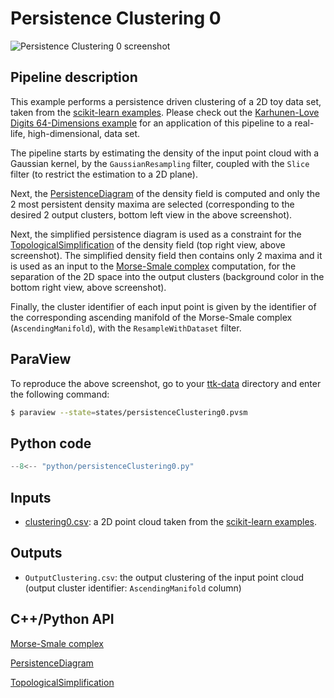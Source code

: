 # Persistence Clustering 0

![Persistence Clustering 0 screenshot](https://topology-tool-kit.github.io/img/gallery/persistenceClustering0.jpeg)

## Pipeline description
This example performs a persistence driven clustering of a 2D toy data set, taken from the [scikit-learn examples](https://scikit-learn.org/stable/modules/clustering.html).
Please check out the [Karhunen-Love Digits 64-Dimensions example](../karhunenLoveDigits64Dimensions/) for an application of this pipeline to a real-life, high-dimensional, data set.

The pipeline starts by estimating the density of the input point cloud with a Gaussian kernel, by the `GaussianResampling`  filter, coupled with the `Slice` filter (to restrict the estimation to a 2D plane).

Next, the [PersistenceDiagram](https://topology-tool-kit.github.io/doc/html/classttkPersistenceDiagram.html) of the density field is computed and only the 2 most persistent density maxima are selected (corresponding to the desired 2 output clusters, bottom left view in the above screenshot).

Next, the simplified persistence diagram is used as a constraint for the [TopologicalSimplification](https://topology-tool-kit.github.io/doc/html/classttkTopologicalSimplification.html) of the density field (top right view, above screenshot).
The simplified density field then contains only 2 maxima and it is used as an input to the [Morse-Smale complex](https://topology-tool-kit.github.io/doc/html/classttkMorseSmaleComplex.html) computation, for the separation of the 2D space into the output clusters (background color in the bottom right view, above screenshot).

Finally, the cluster identifier of each input point is given by the identifier of the 
corresponding ascending manifold of the Morse-Smale complex (`AscendingManifold`), with the `ResampleWithDataset` filter.

## ParaView
To reproduce the above screenshot, go to your [ttk-data](https://github.com/topology-tool-kit/ttk-data) directory and enter the following command:
``` bash
$ paraview --state=states/persistenceClustering0.pvsm
```

## Python code

``` python  linenums="1"
--8<-- "python/persistenceClustering0.py"
```
## Inputs
- [clustering0.csv](https://github.com/topology-tool-kit/ttk-data/raw/dev/karhunenLoveDigits64Dimensions.csv): a 2D point cloud taken from the [scikit-learn examples](https://scikit-learn.org/stable/modules/clustering.html).

## Outputs
- `OutputClustering.csv`: the output clustering of the input point cloud (output cluster identifier: `AscendingManifold` column)

## C++/Python API
[Morse-Smale complex](https://topology-tool-kit.github.io/doc/html/classttkMorseSmaleComplex.html)

[PersistenceDiagram](https://topology-tool-kit.github.io/doc/html/classttkPersistenceDiagram.html)

[TopologicalSimplification](https://topology-tool-kit.github.io/doc/html/classttkTopologicalSimplification.html)
